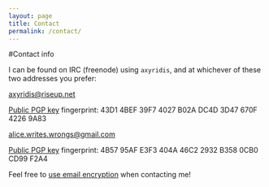 ```yaml
---
layout: page
title: Contact
permalink: /contact/
---
```


#Contact info

I can be found on IRC (freenode) using ``axyridis``, and at whichever of
these two addresses you prefer:

<axyridis@riseup.net> 

[Public PGP key](https://pgp.mit.edu/pks/lookup?op=get&search=0x3D47670F42269A83) fingerprint: 43D1 4BEF 39F7 4027 B02A DC4D 3D47 670F 4226 9A83 

<alice.writes.wrongs@gmail.com> 

[Public PGP key](https://pgp.mit.edu/pks/lookup?op=get&search=0xB3580CB0CD99F2A4) fingerprint: 4B57 95AF E3F3 404A 46C2 2932 B358 0CB0 CD99 F2A4

Feel free to [use email encryption](https://emailselfdefense.fsf.org/en/) when contacting
me!
